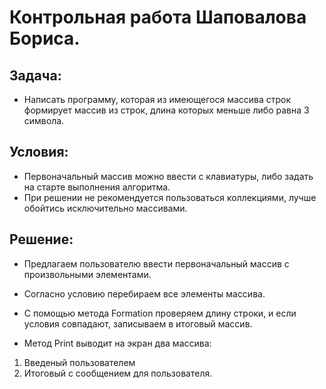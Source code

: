 # Контрольная работа Шаповалова Бориса.

## Задача:

* Написать программу, которая из имеющегося массива строк формирует массив из строк, длина которых меньше либо равна 3 символа. 
## Условия:

* Первоначальный массив можно ввести с клавиатуры, либо задать на старте выполнения алгоритма. 
* При решении не рекомендуется пользоваться коллекциями, лучше обойтись исключительно массивами.

## Решение:

*  Предлагаем пользователю ввести первоначальный массив с произвольными элементами.

* Согласно условию перебираем все элементы массива. 

* С помощью метода Formation проверяем длину строки, и если условия совпадают, записываем в итоговый массив.

* Метод Print выводит на экран два массива: 
1. Введеный пользователем
2. Итоговый с сообщением для пользователя.
